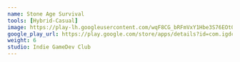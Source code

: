 ```yaml
---
name: Stone Age Survival
tools: [Hybrid-Casual]
image: https://play-lh.googleusercontent.com/wqF8CG_bRFmVxY1Hbe3S76EOt0qfeIMkpsfMGRfEtm3oI0qo09U_pY0AB0so27TIX6M=w240-h480-rw
google_play_url: https://play.google.com/store/apps/details?id=com.igdclub.stoneagesurvival
weight: 6
studio: Indie GameDev Club
---
```


